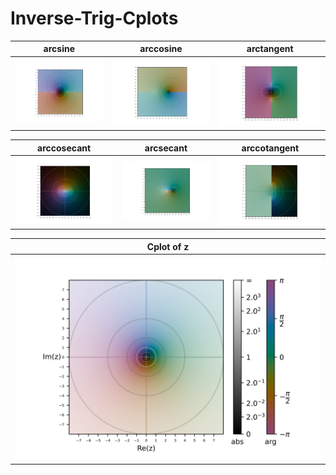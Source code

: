 # Inverse-Trig-Cplots

| arcsine | arccosine | arctangent |
| :-----: | :-------: | :--------: |
| <img src="/SVGs/arcsin.svg" alt="Arcsine of z" title="arcsin(z)"> | <img src="/SVGs/arccos.svg" alt="Arccosine of z" title="arccos(z)"> | <img src="/SVGs/arctan.svg" alt="Arctangent of z" title="arctan(z)"> |

| arccosecant | arcsecant | arccotangent |
| :---------: | :-------: | :----------: |
| <img src="/SVGs/arccsc.svg" alt="Arccosecant of z" title="arccsc(z)"> | <img src="/SVGs/arcsec.svg" alt="Arcsecant of z" title="arcsec(z)"> | <img src="/SVGs/arccot.svg" alt="Arccotangent of z" title="arccot(z)"> |

| Cplot of z |
| :--------: |
| <img src="/SVGs/colormap.svg" alt="Colormap of z" title="z"> |
